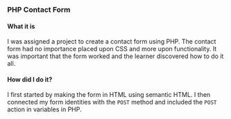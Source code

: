 ### PHP Contact Form

#### What it is
I was assigned a project to create a contact form using PHP. The contact form had no importance placed upon CSS and more upon functionality. It was important that the form worked and the learner discovered how to do it all.

#### How did I do it?
I first started by making the form in HTML using semantic HTML. I then connected my form identities with the `POST` method and included the `POST` action in variables in PHP. 